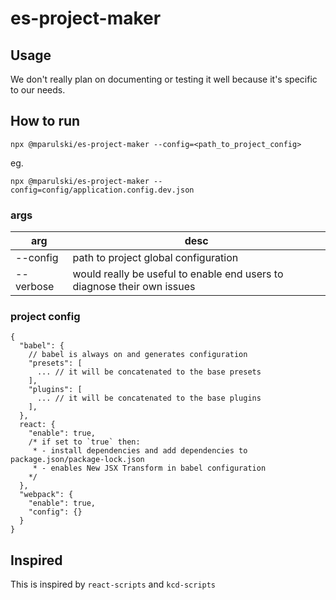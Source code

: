 # es-project-maker

## Usage 
We don't really plan on documenting or testing it well because it's specific to our needs.

## How to run 
```
npx @mparulski/es-project-maker --config=<path_to_project_config>
```
eg.
```
npx @mparulski/es-project-maker --config=config/application.config.dev.json
```

### args
| arg | desc |
|-----|------|
| --config  | path to project global configuration |
| --verbose | would really be useful to enable end users to diagnose their own issues |

### project config

```
{
  "babel": {
    // babel is always on and generates configuration
    "presets": [ 
      ... // it will be concatenated to the base presets
    ],
    "plugins": [
      ... // it will be concatenated to the base plugins
    ],
  },
  react: {
    "enable": true, 
    /* if set to `true` then:  
     * - install dependencies and add dependencies to package.json/package-lock.json
     * - enables New JSX Transform in babel configuration
    */
  },
  "webpack": {
    "enable": true,
    "config": {}
  }
}
```

## Inspired 
This is inspired by `react-scripts` and `kcd-scripts`